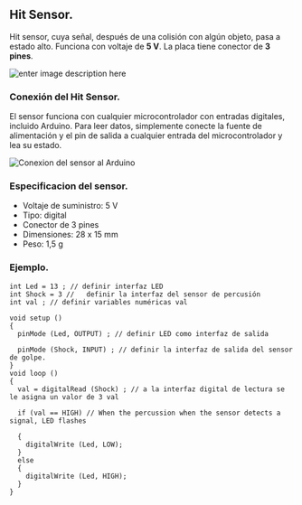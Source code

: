 ## Hit Sensor.
  
Hit sensor, cuya señal, después de una colisión con algún objeto, pasa a estado alto. Funciona con voltaje de **5 V**. La placa tiene conector de **3 pines**.

![enter image description here](https://botland.com.pl/img/art/inne/14278_3.JPG)

  

### Conexión del Hit Sensor.

El sensor funciona con cualquier microcontrolador con entradas digitales, incluido Arduino. Para leer datos, simplemente conecte la fuente de alimentación y el pin de salida a cualquier entrada del microcontrolador y lea su estado.

![Conexion del sensor al Arduino](https://botland.com.pl/img/art/inne/14278_6.jpg)

### Especificacion del sensor. 

* Voltaje de suministro: 5 V
* Tipo: digital
* Conector de 3 pines
* Dimensiones: 28 x 15 mm
* Peso: 1,5 g

### Ejemplo.

    int Led = 13 ; // definir interfaz LED
    int Shock = 3 //   definir la interfaz del sensor de percusión
    int val ; // definir variables numéricas val
     
    void setup ()
    {
      pinMode (Led, OUTPUT) ; // definir LED como interfaz de salida
      
      pinMode (Shock, INPUT) ; // definir la interfaz de salida del sensor de golpe.
    }
    void loop ()
    {
      val = digitalRead (Shock) ; // a la interfaz digital de lectura se le asigna un valor de 3 val
      
      if (val == HIGH) // When the percussion when the sensor detects a signal, LED flashes

      {
        digitalWrite (Led, LOW);
      }
      else
      {
        digitalWrite (Led, HIGH);
      }
    }


